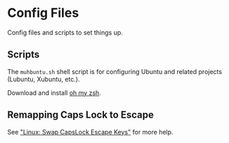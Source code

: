 # Config Files

Config files and scripts to set things up.

## Scripts

The `muhbuntu.sh` shell script is for configuring Ubuntu and related
projects (Lubuntu, Xubuntu, etc.).

Download and install [oh my zsh](https://github.com/ohmyzsh/ohmyzsh).

## Remapping Caps Lock to Escape

See ["Linux: Swap CapsLock Escape
Keys"](http://xahlee.info/linux/linux_swap_capslock_esc_key.html) for more
help.

